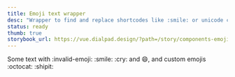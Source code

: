 ```yaml
---
title: Emoji text wrapper
desc: "Wrapper to find and replace shortcodes like :smile: or unicode chars such as 😄 with our custom Emojis implementation."
status: ready
thumb: true
storybook_url: https://vue.dialpad.design/?path=/story/components-emoji-text-wrapper--default
---
```


<code-well-header>
  <dt-emoji-text-wrapper>
    Some text with :invalid-emoji: :smile: :cry: and 😄, and custom emojis :octocat: :shipit:
  </dt-emoji-text-wrapper>
</code-well-header>
